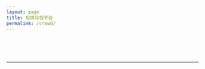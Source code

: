 ```yaml
---
layout: page
title: 松饼众包平台
permalink: /crowd/
---
```


<script src="/js/teru.js"></script>
<script src="/js/markdown.min.js"></script>
<script src="/js/spin.min.js"></script>

<style>
table {
    border-collapse: collapse;
}

table, th, td {
    border: 1px solid black;
}

th, td {
    padding-left: 15px;
    padding-right: 15px;
}
</style>

<div id="loading">
    <div style="width:45px;height:45px">
        <div id="spinner" style="position:relative"></div>
    </div>
    <h4 id="hint-text"></h4>
</div>

<div id="curr-user">
</div>

---

<div id="forms" style="display:none">
	<h2>可领取任务</h2>
	<table id="table-todo">
		<th>
			<td>任务说明</td>
		</th>
	</table>

	<br />

	<h2>进行中任务</h2>
	<table id="table-doing">
		<th>
			<td>任务说明</td>
		</th>
	</table>

	<br />

	<h2>待验收任务</h2>
	<table id="table-check">
		<th>
			<td>任务说明</td>
		</th>
	</table>

	<br />

	<h2>近期活动记录</h2>
	<ul id="waters">
	</ul>
</div>

<script>
var spinner = new Spinner();
var user = null;

function hint(text, hideForm = true, spin = true) {
    var loading = document.getElementById("loading");
    loading.style.display = "block";
    document.getElementById("hint-text").innerHTML = text;
	document.getElementById("forms").style.display = (hideForm ? "none" : "block");

    if (spin) {
        spinner.spin();
		document.getElementById("spinner").appendChild(spinner.el);
    } else {
        spinner.stop();
    }
}

function onTaskOpResp(sc) {
    var text = sc.Error ? "操作失败: " + sc.Error : "操作成功！";
    text += '<br /><a href="javascript:reloadForms()">刷新任务列表</a>'
	hint(text, true, false);
}

function clearTables() {
    var tables = ["table-todo", "table-doing", "table-check"];
    for (var i in tables) {
        var table = document.getElementById(tables[i]);
		var rows = table.rows;
		var i = rows.length;
		while (--i) {
			table.deleteRow(i);
		}
    }
}

function addTodo(task) {
    var table = document.getElementById('table-todo');

    var row1 = table.insertRow(table.rows.length);

    var row1col1 = row1.insertCell(0);
    row1col1.innerHTML = "" + task.Id;
    row1col1.setAttribute("rowspan", "3");

    var row1col2 = row1.insertCell(1);
    row1col2.innerHTML = task.Title;

    var row2 = table.insertRow(table.rows.length);
    var row2col1 = row2.insertCell(0);
    row2col1.innerHTML = markdown.toHTML(task.Content);

    var row3 = table.insertRow(table.rows.length);
    var row3col1 = row3.insertCell(0);
    row3col1.innerHTML = "贡献度：" + task.CPoint + " ";
    var call = 'hint("正在处理……");teru.send("POST", "/task/start/' +
        task.Id + '", "", onTaskOpResp)';
	var a = document.createElement("a");         
	a.innerHTML = "接受任务";           
    a.href = 'javascript:' + call;
	row3col1.appendChild(a); 
}

function addDoing(task) {
    var table = document.getElementById('table-doing');

    var row1 = table.insertRow(table.rows.length);

    var row1col1 = row1.insertCell(0);
    row1col1.innerHTML = "" + task.Id;
    row1col1.setAttribute("rowspan", "3");

    var row1col2 = row1.insertCell(1);
    row1col2.innerHTML = task.Title;

    var row2 = table.insertRow(table.rows.length);
    var row2col1 = row2.insertCell(0);
    row2col1.innerHTML = markdown.toHTML(task.Content);

    var row3 = table.insertRow(table.rows.length);
    var row3col1 = row3.insertCell(0);
    var cPointA = task.Assignee.CPoint;
    var cPointB = task.Assignee.CPoint + task.CPoint;
    row3col1.innerHTML = "贡献者：" + task.Assignee.Username +
        "<br />预计贡献度变化：" + cPointA + "&#8594;" + cPointB +
        " (+" + task.CPoint + ")";

    if (task.Assignee.Id == user.Id) {
        row3col1.innerHTML += "<br />已完成？";
		var call = 'hint("正在处理……");teru.send("POST", "/task/pr/' +
			task.Id + '", "", onTaskOpResp)';
		var a = document.createElement("a");         
		a.innerHTML = "通知验收";           
		a.href = 'javascript:' + call;
		row3col1.appendChild(a); 
    }
}

function addCheck(task) {
    var table = document.getElementById('table-check');

    var row1 = table.insertRow(table.rows.length);

    var row1col1 = row1.insertCell(0);
    row1col1.innerHTML = "" + task.Id;
    row1col1.setAttribute("rowspan", "3");

    var row1col2 = row1.insertCell(1);
    row1col2.innerHTML = task.Title;

    var row2 = table.insertRow(table.rows.length);
    var row2col1 = row2.insertCell(0);
    row2col1.innerHTML = markdown.toHTML(task.Content);

    var row3 = table.insertRow(table.rows.length);
    var row3col1 = row3.insertCell(0);
    var cPointA = task.Assignee.CPoint;
    var cPointB = task.Assignee.CPoint + task.CPoint;
    row3col1.innerHTML = "贡献者：" + task.Assignee.Username +
        "<br />预计贡献度变化：" + cPointA + "&#8594;" + cPointB +
        " (+" + task.CPoint + ")";
}

function renderTable(sc) {
    if (sc.Error) {
        hint(sc.Error, false, false);
        return;
    }

    if (sc.Tasks) {
        clearTables();
        for (var i = 0; i < sc.Tasks.length; i++) {
            var task = sc.Tasks[i];
            switch (task.State) {
            case 0:
                addTodo(task);
                break;
            case 1:
                addDoing(task);
                break;
            case 2:
                addCheck(task);
                break;
            default:
                break;
            }
        }
    }

    if (sc.Waters) {
        var ul = document.getElementById("waters");             
		while (ul.hasChildNodes()) {
			ul.removeChild(ul.lastChild);
		}

        for (var i in sc.Waters) {
            var li = document.createElement("li");         
            li.innerHTML = sc.Waters[i];           
            ul.appendChild(li); 
        }
    }

    hint("", false, false);
}

function reloadForms() {
    hint("正在喵载数据……");
    teru.send("GET", "/task/", "", renderTable);
}

hint("正在登录…", true, true);
teru.makeSureLoggedIn(function() {
    user = teru.getUser();
	var curr = document.getElementById("curr-user");
	curr.innerHTML = "当前登录ID: " + user.Username + 
        ' <a href="/crowd-help/">众包平台使用教程</a>' + 
        ' <a href="/login/">切换帐号</a>';
    reloadForms();
});
</script>

